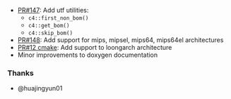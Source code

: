 - [PR#147](https://github.com/biojppm/c4core/pull/147): Add utf utilities:
  - `c4::first_non_bom()`
  - `c4::get_bom()`
  - `c4::skip_bom()`
- [PR#148](https://github.com/biojppm/c4core/pull/148): Add support for mips, mipsel, mips64, mips64el architectures
- [PR#12 cmake](https://github.com/biojppm/cmake/pull/12): Add support to loongarch architecture
- Minor improvements to doxygen documentation


### Thanks

- @huajingyun01

